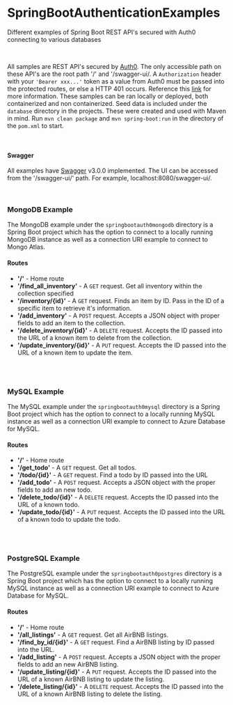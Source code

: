 # SpringBootAuthenticationExamples
Different examples of Spring Boot REST API's secured with Auth0 connecting to various databases

<br>

All samples are REST API's secured by [Auth0](https://auth0.com/). The only accessible path on these API's are the root path '/' and '/swagger-ui/. A `Authorization` header with your `'Bearer xxx...'` token as a value from Auth0 must be passed into the protected routes, or else a HTTP 401 occurs. Reference this [link](https://auth0.com/blog/spring-boot-authorization-tutorial-secure-an-api-java/) for more information. These samples can be ran locally or deployed, both containerized and non containerized. Seed data is included under the `database` directory in the projects. These were created and used with Maven in mind. Run `mvn clean package` and `mvn spring-boot:run` in the directory of the `pom.xml` to start.

<br>

#### Swagger
All examples have [Swagger](https://swagger.io/) v3.0.0 implemented. The UI can be accessed from the '/swagger-ui/' path. For example, localhost:8080/swagger-ui/.

<br>

### MongoDB Example
The MongoDB example under the `springbootauth0mongodb` directory is a Spring Boot project which has the option to connect to a locally running MongoDB instance as well as a connection URI example to connect to Mongo Atlas.

#### Routes
- <b>'/'</b> - Home route
- <b>'/find_all_inventory'</b> - A `GET` request. Get all inventory within the collection specified 
- <b>'/inventory/{id}'</b> - A `GET` request. Finds an item by ID. Pass in the ID of a specific item to retrieve it's information. 
- <b>'/add_inventory'</b> - A `POST` request. Accepts a JSON object with proper fields to add an item to the collection.
- <b>'/delete_inventory/{id}'</b> - A `DELETE` request. Accepts the ID passed into the URL of a known item to delete from the collection.
- <b>'/update_inventory/{id}'</b> - A `PUT` request. Accepts the ID passed into the URL of a known item to update the item.

<br>
<br>

### MySQL Example
The MySQL example under the `springbootauth0mysql` directory is a Spring Boot project which has the option to connect to a locally running MySQL instance as well as a connection URI example to connect to Azure Database for MySQL.

#### Routes
- <b>'/'</b> - Home route
- <b>'/get_todo'</b> - A `GET` request. Get all todos.
- <b>'/todo/{id}'</b> - A `GET` request. Find a todo by ID passed into the URL
- <b>'/add_todo'</b> - A `POST` request. Accepts a JSON object with the proper fields to add an new todo.
- <b>'/delete_todo/{id}'</b> - A `DELETE` request. Accepts the ID passed into the URL of a known todo.
- <b>'/update_todo/{id}'</b> - A `PUT` request. Accepts the ID passed into the URL of a known todo to update the todo.

<br>
<br>

### PostgreSQL Example
The PostgreSQL example under the `springbootauth0postgres` directory is a Spring Boot project which has the option to connect to a locally running MySQL instance as well as a connection URI example to connect to Azure Database for MySQL.

#### Routes
- <b>'/'</b> - Home route
- <b>'/all_listings'</b> - A `GET` request. Get all AirBNB listings.
- <b>'/find_by_id/{id}'</b> - A `GET` request. Find a AirBNB listing by ID passed into the URL.
- <b>'/add_listing'</b> - A `POST` request. Accepts a JSON object with the proper fields to add an new AirBNB listing.
- <b>'/update_listing/{id}'</b> - A `PUT` request. Accepts the ID passed into the URL of a known AirBNB listing to update the listing.
- <b>'/delete_listing/{id}'</b> - A `DELETE` request. Accepts the ID passed into the URL of a known AirBNB listing to delete the listing.
